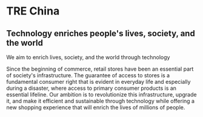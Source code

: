 # TRE China

## Technology enriches people's lives, society, and the world

We aim to enrich lives, society,
and the world through technology

Since the beginning of commerce, retail stores have been an essential part of society's infrastructure. The guarantee of access to stores is a fundamental consumer right that is evident in everyday life and especially during a disaster, where access to primary consumer products is an essential lifeline. Our ambition is to revolutionize this infrastructure, upgrade it, and make it efficient and sustainable through technology while offering a new shopping experience that will enrich the lives of millions of people.
